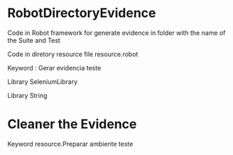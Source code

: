 # RobotDirectoryEvidence
Code in Robot framework for generate evidence in folder with the name of the Suite and Test 

Code in diretory resource file resource.robot 

Keyword : Gerar evidencia teste

Library  SeleniumLibrary

Library  String

# Cleaner the Evidence 

Keyword resource.Preparar ambiente teste 

